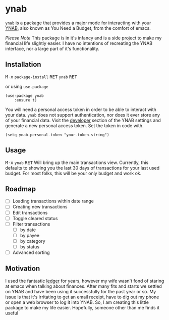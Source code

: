 # ynab

`ynab` is a package that provides a major mode for interacting with your [YNAB](https://youneedabudget.com), also known as You Need a Budget, from the comfort of emacs.

*Please Note* This package is in it's infancy and is a side project to make my financial life slightly easier. I have no intentions of recreating the YNAB interface, nor a large part of it's functionality.

## Installation

<kbd>M-x</kbd> `package-install` <kbd>RET</kbd> `ynab` <kbd>RET</kbd>

or using `use-package`

``` emacs-lisp
(use-package ynab
    :ensure t)
```

You will need a personal access token in order to be able to interact with your data. `ynab` does not support authentication, nor does it ever store any of your financial data. Visit the [developer](https://app.youneedabudget.com/settings/developer) section of the YNAB settings and generate a new personal access token. Set the token in code with.

``` emacs-lisp
(setq ynab-personal-token "your-token-string")
```

## Usage

<kbd>M-x</kbd> `ynab` <kbd>RET</kbd> Will bring up the main transactions view. Currently, this defaults to showing you the last 30 days of transactions for your last used budget. For most folks, this will be your only budget and work ok. 

## Roadmap

- [ ] Loading transactions within date range
- [ ] Creating new transactions
- [ ] Edit transactions
- [ ] Toggle cleared status
- [ ] Filter transactions
  - [ ] by date
  - [ ] by payee
  - [ ] by category
  - [ ] by status
- [ ] Advanced sorting

## Motivation
I used the fantastic [ledger](https://github.com/ledger/ledger) for years, however my wife wasn't fond of staring at emacs when talking about finances. After many fits and starts we settled on YNAB and have been using it successfully for the past year or so. My issue is that it's irritating to get an email receipt, have to dig out my phone or open a web browser to log it into YNAB. So, I am creating this little package to make my life easier. Hopefully, someone other than me finds it useful

